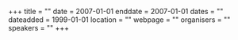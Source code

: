 +++
title = ""
date = 2007-01-01
enddate = 2007-01-01
dates = ""
dateadded = 1999-01-01
location = ""
webpage = ""
organisers = ""
speakers = ""
+++
